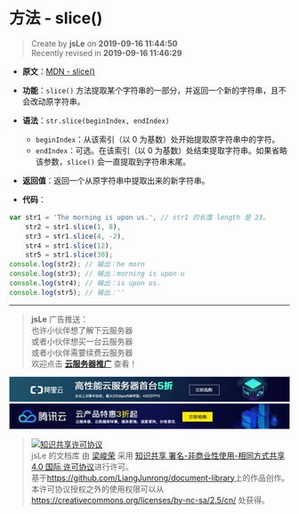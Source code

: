 方法 - slice()
===

> Create by **jsLe** on **2019-09-16 11:44:50**  
> Recently revised in **2019-09-16 11:46:29**

* **原文**：[MDN - slice()](https://developer.mozilla.org/zh-CN/docs/Web/JavaScript/Reference/Global_Objects/String/slice)

* **功能**：`slice()` 方法提取某个字符串的一部分，并返回一个新的字符串，且不会改动原字符串。

* **语法**：`str.slice(beginIndex, endIndex)`
  * `beginIndex`：从该索引（以 0 为基数）处开始提取原字符串中的字符。
  * `endIndex`：可选。在该索引（以 0 为基数）处结束提取字符串。如果省略该参数，`slice()` 会一直提取到字符串末尾。

* **返回值**：返回一个从原字符串中提取出来的新字符串。

* **代码**：

```js
var str1 = 'The morning is upon us.', // str1 的长度 length 是 23。
    str2 = str1.slice(1, 8),
    str3 = str1.slice(4, -2),
    str4 = str1.slice(12),
    str5 = str1.slice(30);
console.log(str2); // 输出：he morn
console.log(str3); // 输出：morning is upon u
console.log(str4); // 输出：is upon us.
console.log(str5); // 输出：''
```

---

> **jsLe** 广告推送：  
> 也许小伙伴想了解下云服务器  
> 或者小伙伴想买一台云服务器  
> 或者小伙伴需要续费云服务器  
> 欢迎点击 **[云服务器推广](https://github.com/LiangJunrong/document-library/blob/master/other-library/Monologue/%E7%A8%B3%E9%A3%9F%E8%89%B0%E9%9A%BE.md)** 查看！

[![图](../../../../public-repertory/img/z-small-seek-ali-3.jpg)](https://promotion.aliyun.com/ntms/act/qwbk.html?userCode=w7hismrh)
[![图](../../../../public-repertory/img/z-small-seek-tencent-2.jpg)](https://cloud.tencent.com/redirect.php?redirect=1014&cps_key=49f647c99fce1a9f0b4e1eeb1be484c9&from=console)

> <a rel="license" href="http://creativecommons.org/licenses/by-nc-sa/4.0/"><img alt="知识共享许可协议" style="border-width:0" src="https://i.creativecommons.org/l/by-nc-sa/4.0/88x31.png" /></a><br /><span xmlns:dct="http://purl.org/dc/terms/" property="dct:title">jsLe 的文档库</span> 由 <a xmlns:cc="http://creativecommons.org/ns#" href="https://github.com/LiangJunrong/document-library" property="cc:attributionName" rel="cc:attributionURL">梁峻荣</a> 采用 <a rel="license" href="http://creativecommons.org/licenses/by-nc-sa/4.0/">知识共享 署名-非商业性使用-相同方式共享 4.0 国际 许可协议</a>进行许可。<br />基于<a xmlns:dct="http://purl.org/dc/terms/" href="https://github.com/LiangJunrong/document-library" rel="dct:source">https://github.com/LiangJunrong/document-library</a>上的作品创作。<br />本许可协议授权之外的使用权限可以从 <a xmlns:cc="http://creativecommons.org/ns#" href="https://creativecommons.org/licenses/by-nc-sa/2.5/cn/" rel="cc:morePermissions">https://creativecommons.org/licenses/by-nc-sa/2.5/cn/</a> 处获得。